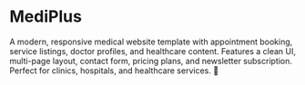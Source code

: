 # MediPlus
A modern, responsive medical website template with appointment booking, service listings, doctor profiles, and healthcare content. Features a clean UI, multi-page layout, contact form, pricing plans, and newsletter subscription. Perfect for clinics, hospitals, and healthcare services. 🚀
